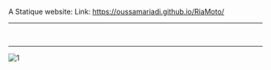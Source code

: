 A Statique website:
Link: https://oussamariadi.github.io/RiaMoto/
<hr>
<br>
<hr>

![1](https://github.com/user-attachments/assets/dfc9c465-d711-4b4b-883b-e28fe7d0a27e)
